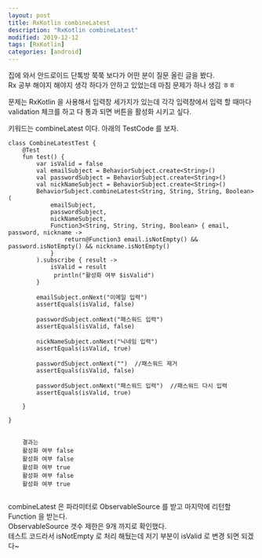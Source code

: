 ```yaml
---
layout: post
title: RxKotlin combineLatest
description: "RxKotlin combineLatest"
modified: 2019-12-12
tags: [RxKotlin]
categories: [android]
---
```


집에 와서 안드로이드 단톡방 쭉쭉 보다가 어떤 분이 질문 올린 글을 봤다.  
Rx 공부 해야지 해야지 생각 하다가 안하고 있었는데 마침 문제가 하나 생김 ㅎㅎ  

문제는 RxKotlin 을 사용해서 입력창 세가지가 있는데 각각 입력창에서 입력 할 때마다 validation 체크를 하고 다 통과 되면 버튼을 활성화 시키고 싶다.  

키워드는 combineLatest 이다. 아래의 TestCode 를 보자.  

```
class CombineLatestTest {
    @Test
    fun test() {
        var isValid = false
        val emailSubject = BehaviorSubject.create<String>()
        val passwordSubject = BehaviorSubject.create<String>()
        val nickNameSubject = BehaviorSubject.create<String>()
        BehaviorSubject.combineLatest<String, String, String, Boolean>(
            emailSubject,
            passwordSubject,
            nickNameSubject,
            Function3<String, String, String, Boolean> { email, password, nickname ->
                return@Function3 email.isNotEmpty() && password.isNotEmpty() && nickname.isNotEmpty()
            }
        ).subscribe { result ->
            isValid = result
             println("활성화 여부 $isValid")
        }

        emailSubject.onNext("이메일 입력")
        assertEquals(isValid, false)

        passwordSubject.onNext("패스워드 입력")
        assertEquals(isValid, false)

        nickNameSubject.onNext("닉네임 입력")
        assertEquals(isValid, true)

        passwordSubject.onNext("")  //패스워드 제거
        assertEquals(isValid, false)

        passwordSubject.onNext("패스워드 입력")  //패스워드 다시 입력
        assertEquals(isValid, true)

    }

}


    결과는 
    활성화 여부 false
    활성화 여부 false
    활성화 여부 true
    활성화 여부 false
    활성화 여부 true


```

combineLatest 은 파라미터로 ObservableSource 를 받고 마지막에 리턴할 Function 을 받는다.  
ObservableSource 갯수 제한은 9개 까지로 확인했다.  
테스트 코드라서 isNotEmpty 로 처리 해뒀는데 저기 부분이 isValid 로 변경 되면 되겠다~  